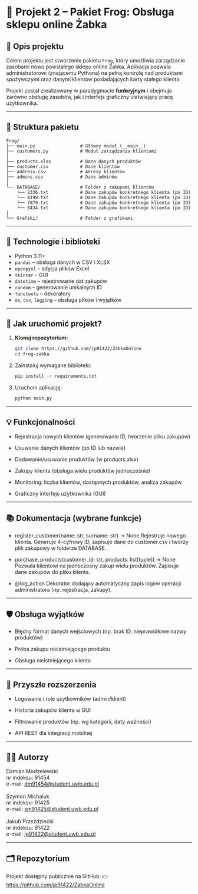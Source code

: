 # 🐸 Projekt 2 – Pakiet Frog: Obsługa sklepu online Żabka

## 📘 Opis projektu

Celem projektu jest stworzenie pakietu `Frog`, który umożliwia zarządzanie zasobami nowo powstałego sklepu online Żabka. Aplikacja pozwala administratorowi (znającemu Pythona) na pełną kontrolę nad produktami spożywczymi oraz danymi klientów posiadających karty stałego klienta.

Projekt został zrealizowany w paradygmacie **funkcyjnym** i obejmuje zarówno obsługę zasobów, jak i interfejs graficzny ułatwiający pracę użytkownika.

---

## 📁 Struktura pakietu

```text
Frog/
├── main.py                 # Główny moduł (__main__)
├── customers.py            # Moduł zarządzania klientami
│
├── products.xlsx           # Baza danych produktów
├── customer.csv            # Dane klientów
├── address.csv             # Adresy klientów
├── admins.csv              # Dane adminów
│
└── DATABASE/               # Folder z zakupami klientów
    └── 2336.txt            # Dane zakupów konkretnego klienta (po ID)
    └── 4198.txt            # Dane zakupów konkretnego klienta (po ID)
    └── 7879.txt            # Dane zakupów konkretnego klienta (po ID)
    └── 8434.txt            # Dane zakupów konkretnego klienta (po ID)
│
└── Grafiki/                # Folder z grafikami

```
---

## 🔧 Technologie i biblioteki

- Python 3.11+
- `pandas` – obsługa danych w CSV i XLSX
- `openpyxl` – edycja plików Excel
- `tkinter` – GUI
- `datetime` – rejestrowanie dat zakupów
- `random` – generowanie unikalnych ID
- `functools` – dekoratory
- `os`, `csv`, `logging` – obsługa plików i wyjątków

---

## 🚀 Jak uruchomić projekt?

1. **Klonuj repozytorium:**
   ```bash
   git clone https://github.com/jp91422/ZabkaOnline
   cd frog-zabka

2. Zainstaluj wymagane biblioteki:
    ```bash
   pip install -r requirements.txt

3. Uruchom aplikację:
    ```bash
   python main.py

---

## 💡 Funkcjonalności
- Rejestracja nowych klientów (generowanie ID, tworzenie pliku zakupów)

- Usuwanie danych klientów (po ID lub nazwie)

- Dodawanie/usuwanie produktów (w products.xlsx)

- Zakupy klienta (obsługa wielu produktów jednocześnie)

- Monitoring: liczba klientów, dostępnych produktów, analiza zakupów

- Graficzny interfejs użytkownika (GUI)

---

## 📚 Dokumentacja (wybrane funkcje)
- register_customer(name: str, surname: str) -> None
Rejestruje nowego klienta. Generuje 4-cyfrowy ID, zapisuje dane do customer.csv i tworzy plik zakupowy w folderze DATABASE.

- purchase_products(customer_id: str, products: list[tuple]) -> None
Pozwala klientowi na jednoczesny zakup wielu produktów. Zapisuje dane zakupów do pliku klienta.

- @log_action
Dekorator dodający automatyczny zapis logów operacji administratora (np. rejestracja, zakupy).

---

## 🛡️ Obsługa wyjątków
- Błędny format danych wejściowych (np. brak ID, nieprawidłowe nazwy produktów)

- Próba zakupu nieistniejącego produktu

- Obsługa nieistniejącego klienta

---

## 🔐 Przyszłe rozszerzenia
- Logowanie i role użytkowników (admin/klient)

- Historia zakupów klienta w GUI

- Filtrowanie produktów (np. wg kategorii, daty ważności)

- API REST dla integracji mobilnej

---

## 👨‍🎓 Autorzy

Damian Modzelewski<br>
nr indeksu: 91454<br>
e-mail: dm91454@student.uwb.edu.pl<br>
<br>
Szymon Michaluk<br>
nr indeksu: 91425<br>
e-mail: sm91425@student.uwb.edu.pl<br>
<br>
Jakub Przeździecki<br>
nr indeksu: 91422<br>
e-mail: jp91422@student.uwb.edu.pl<br>

---

## 🗂 Repozytorium
Projekt dostępny publicznie na GitHub:
👉 https://github.com/jp91422/ZabkaOnline





















